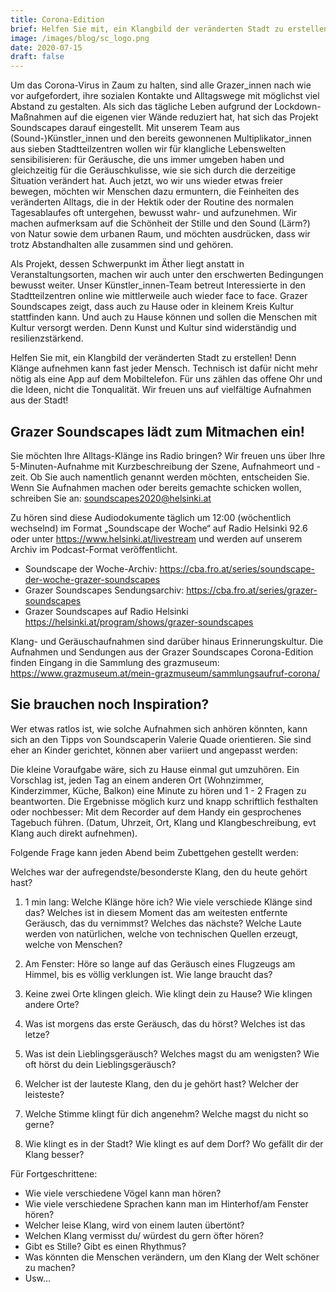 ```yaml
---
title: Corona-Edition
brief: Helfen Sie mit, ein Klangbild der veränderten Stadt zu erstellen! 
image: /images/blog/sc_logo.png
date: 2020-07-15
draft: false
---
```


Um das Corona-Virus in Zaum zu halten, sind alle Grazer_innen nach wie vor aufgefordert, ihre sozialen Kontakte und Alltagswege mit möglichst viel Abstand zu gestalten. Als sich das tägliche Leben aufgrund der Lockdown-Maßnahmen auf die eigenen vier Wände reduziert hat, hat sich das Projekt Soundscapes darauf eingestellt. Mit unserem Team aus (Sound-)Künstler_innen und den bereits gewonnenen Multiplikator_innen aus sieben Stadtteilzentren wollen wir für klangliche Lebenswelten sensibilisieren: für Geräusche, die uns immer umgeben haben und gleichzeitig für die Geräuschkulisse, wie sie sich durch die derzeitige Situation verändert hat. Auch jetzt, wo wir uns wieder etwas freier bewegen, möchten wir Menschen dazu ermuntern, die Feinheiten des veränderten Alltags, die in der Hektik oder der Routine des normalen Tagesablaufes oft untergehen, bewusst wahr- und aufzunehmen. Wir machen aufmerksam auf die Schönheit der Stille und den Sound (Lärm?) von Natur sowie dem urbanen Raum, und möchten ausdrücken, dass wir trotz Abstandhalten alle zusammen sind und gehören.

Als Projekt, dessen Schwerpunkt im Äther liegt anstatt in Veranstaltungsorten, machen wir auch unter den erschwerten Bedingungen bewusst weiter. Unser Künstler_innen-Team betreut Interessierte in den Stadtteilzentren online wie mittlerweile auch wieder face to face. Grazer Soundscapes zeigt, dass auch zu Hause oder in kleinem Kreis Kultur stattfinden kann. Und auch zu Hause können und sollen die Menschen mit Kultur versorgt werden. Denn Kunst und Kultur sind widerständig und resilienzstärkend.

Helfen Sie mit, ein Klangbild der veränderten Stadt zu erstellen! Denn Klänge aufnehmen kann fast jeder Mensch. Technisch ist dafür nicht mehr nötig als eine App auf dem Mobiltelefon. Für uns zählen das offene Ohr und die Ideen, nicht die Tonqualität. Wir freuen uns auf vielfältige Aufnahmen aus der Stadt!

## Grazer Soundscapes lädt zum Mitmachen ein!

Sie möchten Ihre Alltags-Klänge ins Radio bringen? Wir freuen uns über Ihre 5-Minuten-Aufnahme mit Kurzbeschreibung der Szene, Aufnahmeort und -zeit. Ob Sie auch namentlich genannt werden möchten, entscheiden Sie. Wenn Sie Aufnahmen machen oder bereits gemachte schicken wollen, schreiben Sie an: soundscapes2020@helsinki.at

Zu hören sind diese Audiodokumente täglich um 12:00 (wöchentlich wechselnd) im Format „Soundscape der Woche“ auf Radio Helsinki 92.6 oder unter https://www.helsinki.at/livestream und werden auf unserem Archiv im Podcast-Format veröffentlicht.

- Soundscape der Woche-Archiv: https://cba.fro.at/series/soundscape-der-woche-grazer-soundscapes
- Grazer Soundscapes Sendungsarchiv: https://cba.fro.at/series/grazer-soundscapes
- Grazer Soundscapes auf Radio Helsinki https://helsinki.at/program/shows/grazer-soundscapes

Klang- und Geräuschaufnahmen sind darüber hinaus Erinnerungskultur. Die Aufnahmen und Sendungen aus der Grazer Soundscapes Corona-Edition finden Eingang in die Sammlung des grazmuseum: https://www.grazmuseum.at/mein-grazmuseum/sammlungsaufruf-corona/

## Sie brauchen noch Inspiration?

Wer etwas ratlos ist, wie solche Aufnahmen sich anhören könnten, kann sich an den Tipps von Soundscaperin Valerie Quade orientieren. Sie sind eher an Kinder gerichtet, können aber variiert und angepasst werden:

Die kleine Voraufgabe wäre, sich zu Hause einmal gut umzuhören. Ein Vorschlag ist, jeden Tag an einem anderen Ort (Wohnzimmer, Kinderzimmer, Küche, Balkon) eine Minute zu hören und 1 - 2 Fragen zu beantworten. Die Ergebnisse möglich kurz und knapp schriftlich festhalten oder nochbesser: Mit dem Recorder auf dem Handy ein gesprochenes Tagebuch führen. (Datum, Uhrzeit, Ort, Klang und Klangbeschreibung, evt Klang auch direkt aufnehmen).

Folgende Frage kann jeden Abend beim Zubettgehen gestellt werden:

Welches war der aufregendste/besonderste Klang, den du heute gehört hast?

1. 1 min lang: Welche Klänge höre ich? Wie viele verschiede Klänge sind das? Welches ist in diesem Moment das am weitesten entfernte Geräusch, das du vernimmst? Welches das nächste? Welche Laute werden von natürlichen, welche von technischen Quellen erzeugt, welche von Menschen?

2. Am Fenster: Höre so lange auf das Geräusch eines Flugzeugs am Himmel, bis es völlig verklungen ist. Wie lange braucht das?

3. Keine zwei Orte klingen gleich. Wie klingt dein zu Hause? Wie klingen andere Orte?

4. Was ist morgens das erste Geräusch, das du hörst? Welches ist das letze?

5. Was ist dein Lieblingsgeräusch? Welches magst du am wenigsten? Wie oft hörst du dein Lieblingsgeräusch?

6. Welcher ist der lauteste Klang, den du je gehört hast? Welcher der leisteste?

7. Welche Stimme klingt für dich angenehm? Welche magst du nicht so gerne?

8. Wie klingt es in der Stadt? Wie klingt es auf dem Dorf? Wo gefällt dir der Klang besser?

Für Fortgeschrittene:
- Wie viele verschiedene Vögel kann man hören?
- Wie viele verschiedene Sprachen kann man im Hinterhof/am Fenster hören?
- Welcher leise Klang, wird von einem lauten übertönt?
- Welchen Klang vermisst du/ würdest du gern öfter hören?
- Gibt es Stille? Gibt es einen Rhythmus?
- Was könnten die Menschen verändern, um den Klang der Welt schöner zu machen?
- Usw…

